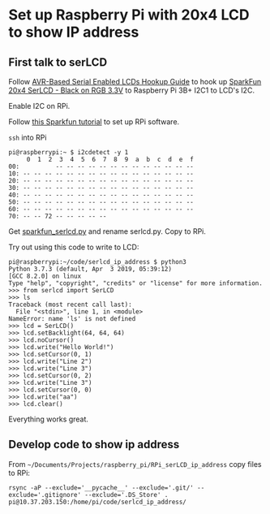 # Set up Raspberry Pi with 20x4 LCD to show IP address

## First talk to serLCD

Follow [AVR-Based Serial Enabled LCDs Hookup Guide](https://learn.sparkfun.com/tutorials/avr-based-serial-enabled-lcds-hookup-guide/all#i2c-hardware-hookup--example-code---basic) to hook up [SparkFun 20x4 SerLCD - Black on RGB 3.3V](https://www.sparkfun.com/products/14074) to Raspberry Pi 3B+ I2C1 to LCD's I2C.

Enable I2C on RPi.

Follow [this Sparkfun tutorial](https://learn.sparkfun.com/tutorials/raspberry-pi-spi-and-i2c-tutorial/all#i2c-on-pi) to set up RPi software.

`ssh` into RPi

    pi@raspberrypi:~ $ i2cdetect -y 1
         0  1  2  3  4  5  6  7  8  9  a  b  c  d  e  f
    00:          -- -- -- -- -- -- -- -- -- -- -- -- --
    10: -- -- -- -- -- -- -- -- -- -- -- -- -- -- -- --
    20: -- -- -- -- -- -- -- -- -- -- -- -- -- -- -- --
    30: -- -- -- -- -- -- -- -- -- -- -- -- -- -- -- --
    40: -- -- -- -- -- -- -- -- -- -- -- -- -- -- -- --
    50: -- -- -- -- -- -- -- -- -- -- -- -- -- -- -- --
    60: -- -- -- -- -- -- -- -- -- -- -- -- -- -- -- --
    70: -- -- 72 -- -- -- -- --

Get [sparkfun_serlcd.py](shigeru-kawaguchi/Python-SparkFun-SerLCD) and rename serlcd.py. Copy to RPi.

Try out using this code to write to LCD:

    pi@raspberrypi:~/code/serlcd_ip_address $ python3
    Python 3.7.3 (default, Apr  3 2019, 05:39:12)
    [GCC 8.2.0] on linux
    Type "help", "copyright", "credits" or "license" for more information.
    >>> from serlcd import SerLCD
    >>> ls
    Traceback (most recent call last):
      File "<stdin>", line 1, in <module>
    NameError: name 'ls' is not defined
    >>> lcd = SerLCD()
    >>> lcd.setBacklight(64, 64, 64)
    >>> lcd.noCursor()
    >>> lcd.write("Hello World!")
    >>> lcd.setCursor(0, 1)
    >>> lcd.write("Line 2")
    >>> lcd.write("Line 3")
    >>> lcd.setCursor(0, 2)
    >>> lcd.write("Line 3")
    >>> lcd.setCursor(0, 0)
    >>> lcd.write("aa")
    >>> lcd.clear()
    
Everything works great.

## Develop code to show ip address

From `~/Documents/Projects/raspberry_pi/RPi_serLCD_ip_address` copy files to RPi:

    rsync -aP --exclude='__pycache__' --exclude='.git/' --exclude='.gitignore' --exclude='.DS_Store' . pi@10.37.203.150:/home/pi/code/serlcd_ip_address/

